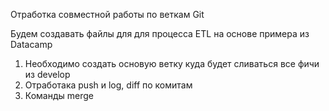 Отработка совместной работы по веткам Git

Будем создавать файлы для для процесса ETL на основе примера из Datacamp

1. Необходимо создать основую ветку куда будет сливаться все фичи из develop
2. Отработака push и log, diff по комитам
3. Команды merge